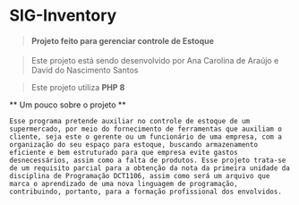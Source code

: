# SIG-Inventory

>#### Projeto feito para gerenciar controle de Estoque


>Este projeto está sendo desenvolvido por Ana Carolina de Araújo e David do Nascimento Santos 


>Este projeto utiliza **PHP 8**


** Um pouco sobre o projeto **

```
Esse programa pretende auxiliar no controle de estoque de um supermercado, por meio do fornecimento de ferramentas que auxiliam o cliente, seja este o gerente ou um funcionário de uma empresa, com a organização do seu espaço para estoque, buscando armazenamento eficiente e bem estruturado para que empresa evite gastos desnecessários, assim como a falta de produtos. Esse projeto trata-se de um requisito parcial para a obtenção da nota da primeira unidade da disciplina de Programação DCT1106, assim como será um arquivo que marca o aprendizado de uma nova linguagem de programação, contribuindo, portanto, para a formação profissional dos envolvidos. 
```